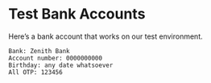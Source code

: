 # Test Bank Accounts

Here’s a bank account that works on our test environment.

```
Bank: Zenith Bank
Account number: 0000000000
Birthday: any date whatsoever
All OTP: 123456
```